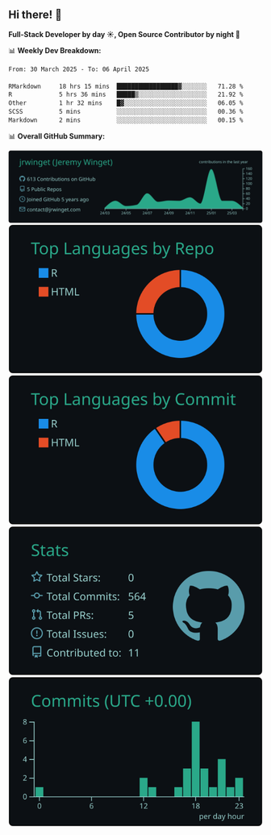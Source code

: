 ## Hi there! 👋

**Full-Stack Developer by day ☀️, Open Source Contributor by night 🌙**

📊 **Weekly Dev Breakdown:**
<!--START_SECTION:waka-->

```txt
From: 30 March 2025 - To: 06 April 2025

RMarkdown     18 hrs 15 mins  █████████████████▓░░░░░░░   71.28 %
R             5 hrs 36 mins   █████▒░░░░░░░░░░░░░░░░░░░   21.92 %
Other         1 hr 32 mins    █▓░░░░░░░░░░░░░░░░░░░░░░░   06.05 %
SCSS          5 mins          ░░░░░░░░░░░░░░░░░░░░░░░░░   00.36 %
Markdown      2 mins          ░░░░░░░░░░░░░░░░░░░░░░░░░   00.15 %
```

<!--END_SECTION:waka-->

📊 **Overall GitHub Summary:**

[![](https://raw.githubusercontent.com/jrwinget/jrwinget/main/profile-summary-card-output/gotham/0-profile-details.svg)](https://github.com/vn7n24fzkq/github-profile-summary-cards)
[![](https://raw.githubusercontent.com/jrwinget/jrwinget/main/profile-summary-card-output/gotham/1-repos-per-language.svg)](https://github.com/vn7n24fzkq/github-profile-summary-cards) [![](https://raw.githubusercontent.com/jrwinget/jrwinget/main/profile-summary-card-output/gotham/2-most-commit-language.svg)](https://github.com/vn7n24fzkq/github-profile-summary-cards)
[![](https://raw.githubusercontent.com/jrwinget/jrwinget/main/profile-summary-card-output/gotham/3-stats.svg)](https://github.com/vn7n24fzkq/github-profile-summary-cards) [![](https://raw.githubusercontent.com/jrwinget/jrwinget/main/profile-summary-card-output/gotham/4-productive-time.svg)](https://github.com/vn7n24fzkq/github-profile-summary-cards)
